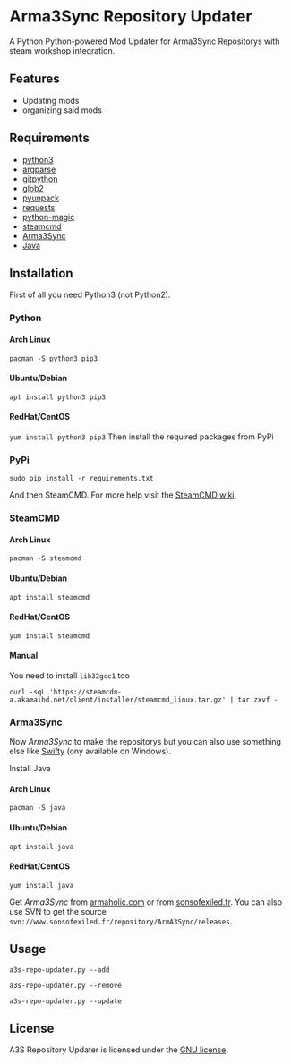 # Arma3Sync Repository Updater
A Python Python-powered Mod Updater for Arma3Sync Repositorys with steam workshop integration.

## Features
* Updating mods
* organizing said mods

## Requirements
* [python3](https://www.python.org/downloads/)
* [argparse](https://pypi.python.org/pypi/argparse)
* [gitpython](https://pypi.python.org/pypi/GitPython)
* [glob2](https://pypi.python.org/pypi/glob2)
* [pyunpack](https://pypi.python.org/pypi/pyunpack)
* [requests](https://pypi.python.org/pypi/requests)
* [python-magic](https://pypi.python.org/pypi/patool)
* [steamcmd](https://developer.valvesoftware.com/wiki/SteamCMD#Downloading_SteamCMD)
* [Arma3Sync](https://forums.bistudio.com/topic/152942-arma3sync-launcher-and-addons-synchronization-software-for-arma-3/)
* [Java](https://www.java.com)

## Installation
First of all you need Python3 (not Python2).
### Python
#### Arch Linux
`pacman -S python3 pip3`
#### Ubuntu/Debian
`apt install python3 pip3`
#### RedHat/CentOS
`yum install python3 pip3`
Then install the required packages from PyPi
### PyPi
`sudo pip install -r requirements.txt`

And then SteamCMD. For more help visit the [SteamCMD wiki](https://developer.valvesoftware.com/wiki/SteamCMD).
### SteamCMD
#### Arch Linux
`pacman -S steamcmd`
#### Ubuntu/Debian
`apt install steamcmd`
#### RedHat/CentOS
`yum install steamcmd`
#### Manual
You need to install `lib32gcc1` too

`curl -sqL 'https://steamcdn-a.akamaihd.net/client/installer/steamcmd_linux.tar.gz' | tar zxvf -`

### Arma3Sync
Now _Arma3Sync_ to make the repositorys but you can also use something else like [Swifty](https://getswifty.net/) (ony available on Windows).

Install Java
#### Arch Linux
`pacman -S java`
#### Ubuntu/Debian
`apt install java`
#### RedHat/CentOS
`yum install java`

Get _Arma3Sync_ from [armaholic.com](http://www.armaholic.com/page.php?id=22199) or from [sonsofexiled.fr](http://www.sonsofexiled.fr/wiki/index.php/ArmA3Sync_Wiki_English). You can also use SVN to get the source `svn://www.sonsofexiled.fr/repository/ArmA3Sync/releases`.


## Usage
`a3s-repo-updater.py --add`

`a3s-repo-updater.py --remove`

`a3s-repo-updater.py --update`

## License
A3S Repository Updater is licensed under the [GNU license](LICENSE).
